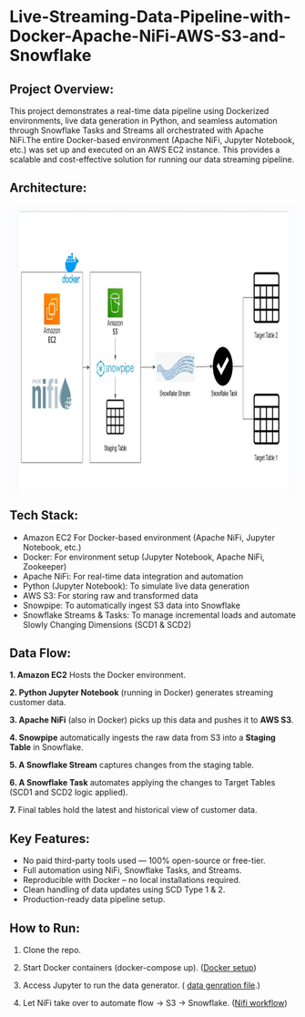 # Live-Streaming-Data-Pipeline-with-Docker-Apache-NiFi-AWS-S3-and-Snowflake 
## Project Overview:
This project demonstrates a real-time data pipeline using Dockerized environments, live data generation in Python, and seamless automation through Snowflake Tasks and Streams all orchestrated with Apache NiFi.The entire Docker-based environment (Apache NiFi, Jupyter Notebook, etc.) was set up and executed on an AWS EC2 instance. This provides a scalable and cost-effective solution for running our data streaming pipeline.


## Architecture:
<img src="https://github.com/Bhargav-data-driven/Live-Streaming-Data-Pipeline-with-Docker-Apache-NiFi-AWS-S3-and-Snowflake/blob/main/live%20stream.jpg" width="850" height="500">

## Tech Stack:
- Amazon EC2 For Docker-based environment (Apache NiFi, Jupyter Notebook, etc.)
- Docker: For environment setup (Jupyter Notebook, Apache NiFi, Zookeeper)
- Apache NiFi: For real-time data integration and automation
- Python (Jupyter Notebook): To simulate live data generation
- AWS S3: For storing raw and transformed data
- Snowpipe: To automatically ingest S3 data into Snowflake
- Snowflake Streams & Tasks: To manage incremental loads and automate Slowly Changing Dimensions (SCD1 & SCD2)

## Data Flow:
**1. Amazon EC2** Hosts the Docker environment.

**2. Python Jupyter Notebook** (running in Docker) generates streaming customer data.

**3. Apache NiFi** (also in Docker) picks up this data and pushes it to **AWS S3**.

**4. Snowpipe** automatically ingests the raw data from S3 into a **Staging Table** in Snowflake.

**5. A Snowflake Stream** captures changes from the staging table.

**6. A Snowflake Task** automates applying the changes to Target Tables (SCD1 and SCD2 logic applied).

**7.** Final tables hold the latest and historical view of customer data.

## Key Features:
- No paid third-party tools used — 100% open-source or free-tier.
- Full automation using NiFi, Snowflake Tasks, and Streams.
- Reproducible with Docker – no local installations required.
- Clean handling of data updates using SCD Type 1 & 2.
- Production-ready data pipeline setup.

## How to Run:
1. Clone the repo.

2. Start Docker containers (docker-compose up). ([Docker setup](https://github.com/Bhargav-data-driven/Live-Streaming-Data-Pipeline-with-Docker-Apache-NiFi-AWS-S3-and-Snowflake/blob/main/commands))

3. Access Jupyter to run the data generator. ( [data genration file](https://github.com/Bhargav-data-driven/Live-Streaming-Data-Pipeline-with-Docker-Apache-NiFi-AWS-S3-and-Snowflake/blob/main/faker.ipynb).)
 
4. Let NiFi take over to automate flow → S3 → Snowflake. ([Nifi workflow](https://github.com/Bhargav-data-driven/Live-Streaming-Data-Pipeline-with-Docker-Apache-NiFi-AWS-S3-and-Snowflake/blob/main/nifi%20setup.jpg))

